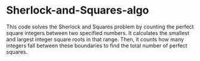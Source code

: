 # Sherlock-and-Squares-algo
This code solves the Sherlock and Squares problem by counting the perfect square integers between two specified numbers. It calculates the smallest and largest integer square roots in that range. Then, it counts how many integers fall between these boundaries to find the total number of perfect squares.
